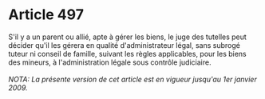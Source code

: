 # Article 497

S'il y a un parent ou allié, apte à gérer les biens, le juge des tutelles peut décider qu'il les gérera en qualité d'administrateur légal, sans subrogé tuteur ni conseil de famille, suivant les règles applicables, pour les biens des mineurs, à l'administration légale sous contrôle judiciaire.<br/><br/><i>NOTA:  La présente version de cet article est en vigueur jusqu'au 1er janvier 2009.</i>